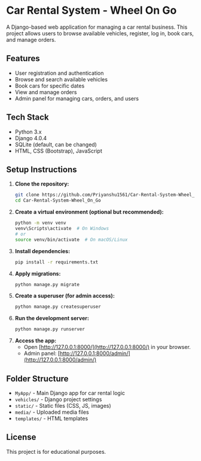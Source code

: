 # Car Rental System - Wheel On Go

A Django-based web application for managing a car rental business. This project allows users to browse available vehicles, register, log in, book cars, and manage orders.

## Features

- User registration and authentication
- Browse and search available vehicles
- Book cars for specific dates
- View and manage orders
- Admin panel for managing cars, orders, and users

## Tech Stack

- Python 3.x
- Django 4.0.4
- SQLite (default, can be changed)
- HTML, CSS (Bootstrap), JavaScript

## Setup Instructions

1. **Clone the repository:**
   ```sh
   git clone https://github.com/Priyanshu1561/Car-Rental-System-Wheel_On_Go.git
   cd Car-Rental-System-Wheel_On_Go
   ```
2. **Create a virtual environment (optional but recommended):**
   ```sh
   python -m venv venv
   venv\Scripts\activate  # On Windows
   # or
   source venv/bin/activate  # On macOS/Linux
   ```
3. **Install dependencies:**
   ```sh
   pip install -r requirements.txt
   ```
4. **Apply migrations:**
   ```sh
   python manage.py migrate
   ```
5. **Create a superuser (for admin access):**
   ```sh
   python manage.py createsuperuser
   ```
6. **Run the development server:**
   ```sh
   python manage.py runserver
   ```
7. **Access the app:**
   - Open [http://127.0.0.1:8000/](http://127.0.0.1:8000/) in your browser.
   - Admin panel: [http://127.0.0.1:8000/admin/](http://127.0.0.1:8000/admin/)

## Folder Structure

- `MyApp/` - Main Django app for car rental logic
- `vehicles/` - Django project settings
- `static/` - Static files (CSS, JS, images)
- `media/` - Uploaded media files
- `templates/` - HTML templates

## License

This project is for educational purposes.
